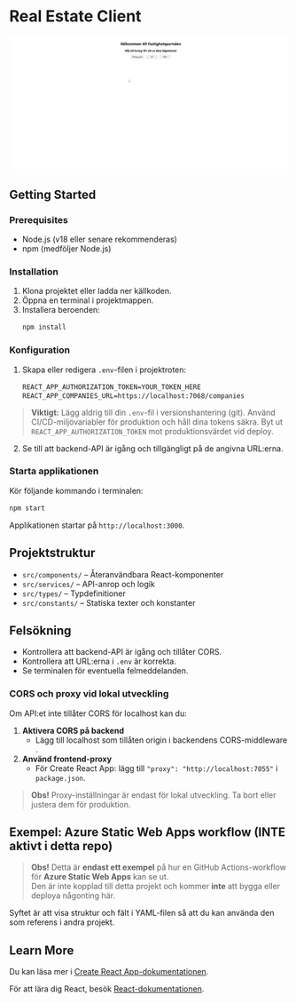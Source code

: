 # Real Estate Client
![Demo](./Demo.gif)
## Getting Started

### Prerequisites
- Node.js (v18 eller senare rekommenderas)
- npm (medföljer Node.js)

### Installation
1. Klona projektet eller ladda ner källkoden.
2. Öppna en terminal i projektmappen.
3. Installera beroenden:
	```bash
	npm install
	```

### Konfiguration
1. Skapa eller redigera `.env`-filen i projektroten:
	```env
	REACT_APP_AUTHORIZATION_TOKEN=YOUR_TOKEN_HERE
	REACT_APP_COMPANIES_URL=https://localhost:7068/companies
	```
  > **Viktigt:** Lägg aldrig till din `.env`-fil i versionshantering (git). Använd CI/CD-miljövariabler för produktion och håll dina tokens säkra.
  > Byt ut `REACT_APP_AUTHORIZATION_TOKEN` mot produktionsvärdet vid deploy.

2. Se till att backend-API är igång och tillgängligt på de angivna URL:erna.

### Starta applikationen
Kör följande kommando i terminalen:
```bash
npm start
```
Applikationen startar på `http://localhost:3000`.

## Projektstruktur
- `src/components/` – Återanvändbara React-komponenter
- `src/services/` – API-anrop och logik
- `src/types/` – Typdefinitioner
- `src/constants/` – Statiska texter och konstanter

## Felsökning
- Kontrollera att backend-API är igång och tillåter CORS.
- Kontrollera att URL:erna i `.env` är korrekta.
- Se terminalen för eventuella felmeddelanden.

### CORS och proxy vid lokal utveckling

Om API:et inte tillåter CORS för localhost kan du:

1. **Aktivera CORS på backend**
	- Lägg till localhost som tillåten origin i backendens CORS-middleware .
2. **Använd frontend-proxy**
	- För Create React App: lägg till `"proxy": "http://localhost:7055"` i `package.json`.
> **Obs!** Proxy-inställningar är endast för lokal utveckling. Ta bort eller justera dem för produktion.

## Exempel: Azure Static Web Apps workflow (INTE aktivt i detta repo)

> **Obs!** Detta är **endast ett exempel** på hur en GitHub Actions-workflow för **Azure Static Web Apps** kan se ut.  
> Den är inte kopplad till detta projekt och kommer **inte** att bygga eller deploya någonting här.

Syftet är att visa struktur och fält i YAML-filen så att du kan använda den som referens i andra projekt.


## Learn More

Du kan läsa mer i [Create React App-dokumentationen](https://create-react-app.dev/docs/getting-started).

För att lära dig React, besök [React-dokumentationen](https://react.dev/).

